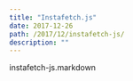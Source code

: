 ```yaml
---
title: "Instafetch.js"
date: 2017-12-26
path: /2017/12/instafetch-js/
description: ""
---
```

instafetch-js.markdown
